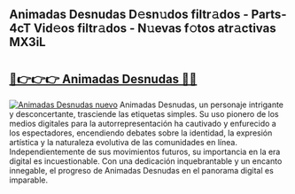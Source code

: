 ## Animadas Desnudas D𝚎sn𝚞dos filtr𝚊dos - Parts-4cT Vid𝚎os filtr𝚊dos - N𝚞evas f𝚘tos atr𝚊ctivas MX3iL

# <h2><a href="http://mbda2m.tromn.icu/?c=Animadas+Desnudas">🔗👉👉👉 Animadas Desnudas 🔗🔗</a></h2>

[![Animadas Desnudas nuevo](https://i.imgur.com/pEAQMta.gif)](http://mbda2m.tromn.icu/?c=Animadas+Desnudas)
Animadas Desnudas, un personaje intrigante y desconcertante, trasciende las etiquetas simples. Su uso pionero de los medios digitales para la autorrepresentación ha cautivado y enfurecido a los espectadores, encendiendo debates sobre la identidad, la expresión artística y la naturaleza evolutiva de las comunidades en línea. Independientemente de sus movimientos futuros, su importancia en la era digital es incuestionable. Con una dedicación inquebrantable y un encanto innegable, el progreso de Animadas Desnudas en el panorama digital es imparable.
